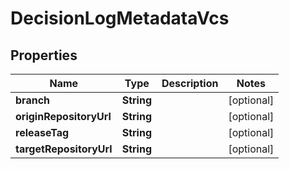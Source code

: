 

# DecisionLogMetadataVcs


## Properties

| Name | Type | Description | Notes |
|------------ | ------------- | ------------- | -------------|
|**branch** | **String** |  |  [optional] |
|**originRepositoryUrl** | **String** |  |  [optional] |
|**releaseTag** | **String** |  |  [optional] |
|**targetRepositoryUrl** | **String** |  |  [optional] |



